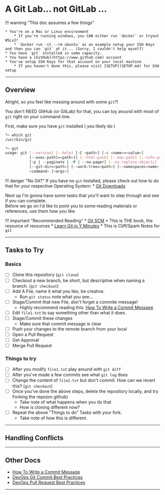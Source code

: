 # A Git Lab... not GitLab ...


!!! warning "This doc assumes a few things"

    * You're on a Mac or Linux environment
        * If you're running windows, you CAN either run `docker` or tryout WSLv2!
        * `docker run -it --rm ubuntu` as an example setup your SSH Keys and then you can `git` at it... (Sorry, I couldn't help myself)
    * You have `git` installed in some capacity.
    * You have a [GitHub](https://www.github.com) account
    * You've setup SSH Keys for that account on your local machine
        * If you haven't done this, please visit [SETUP](SETUP.md) for SSH setup

---

## Overview

Alright, so you feel like messing around with some `git`?! 

You don't NEED GitHub (or GitLab) for that, you can toy around with most of `git` right on your command-line.

First, make sure you have `git` installed ( you likely do )


```bash
╰─ which git
/usr/bin/git

╰─ git
usage: git [--version] [--help] [-C <path>] [-c <name>=<value>]
           [--exec-path[=<path>]] [--html-path] [--man-path] [--info-path]
           [-p | --paginate | -P | --no-pager] [--no-replace-objects] [--bare]
           [--git-dir=<path>] [--work-tree=<path>] [--namespace=<name>]
           <command> [<args>]
```

!!! danger "No Git?"
    If you have no `git` installed, please check out how to do that for your respective Operating System:
    * [Git Downloads](https://git-scm.com/downloads)


Next up I'm gonna have some tasks that you'll want to step through and see if you can complete.  
Before we go on I'd like to point you to some reading materials or references; use them how you like.

!!! important "Recommended Reading"
    * [Git SCM](https://git-scm.com/book/en/v2)
        * This is THE book, the resource of resources
    * [Learn Git in Y Minutes](https://learnxinyminutes.com/docs/git/)
        * This is Cliff/Spark Notes for `git`

---

## Tasks to Try

### Basics

* [ ] Clone this repository (`git clone`)
* [ ] Checkout a new branch, be short, but descriptive when naming a branch. (`git checkout`)
* [ ] Add A File, name it what you like, be creative.
    * Run `git status` note what you see...
* [ ] Stage/Commit that new File, don't forget a commite message!
    * Highly recommend reading this: [How To Write a Commit Message][git-commits]
* [ ] Edit `file1.txt` to say something other than what it does.
* [ ] Stage/Commit these changes
    * Make sure that commit message is clear
* [ ] Push your changes to the remote branch from your local
* [ ] Open a Pull Request
* [ ] Get Approval
* [ ] Merge Pull Request

### Things to try

* [ ] After you modify `file1.txt` play around with `git diff`
* [ ] After you've made a few commits see what `git log` does
* [ ] Change the content of `file2.txt` but don't commit.  How can we revert this? (`git checkout`)
* [ ] Once you've done the above steps, delete the repository locally, and try Forking the repo(on github)
    * Take note of what happens when you do that
    * How is cloning different now? 
* [ ] Repeat the above "Things to do" Tasks with your fork.
    * Take note of how this is different.

---

## Handling Conflicts


---

## Other Docs

* [How To Write a Commit Message][git-commits]
* [DevOps Git Commit Best Practices][2u-good-commits]
* [DevOps Pull Request Best Practices][2u-pr]

---

[git-commits]: https://cbea.ms/git-commit/
[2u-good-commits]: https://devops.techdocs.2u.com/best-practices/git/committing/
[2u-pr]: https://devops.techdocs.2u.com/best-practices/git/pull-request-creation/
